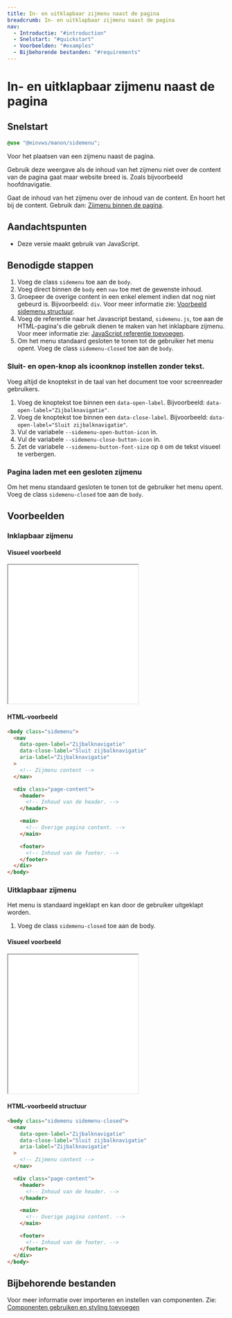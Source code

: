 ```yaml
---
title: In- en uitklapbaar zijmenu naast de pagina
breadcrumb: In- en uitklapbaar zijmenu naast de pagina
nav:
  - Introductie: "#introduction"
  - Snelstart: "#quickstart"
  - Voorbeelden: "#examples"
  - Bijbehorende bestanden: "#requirements"
---
```


<h1 id="introduction">In- en uitklapbaar zijmenu naast de pagina</h1>

<h2 id="quickstart">Snelstart</h2>

```scss
@use "@minvws/manon/sidemenu";
```

Voor het plaatsen van een zijmenu naast de pagina.

Gebruik deze weergave als de inhoud van het zijmenu niet over de content van de
pagina gaat maar website breed is. Zoals bijvoorbeeld hoofdnavigatie.

Gaat de inhoud van het zijmenu over de inhoud van de content. En hoort het bij
de content. Gebruik dan:
[Zijmenu binnen de pagina](/components/sidemenu/in-page).

## Aandachtspunten

- Deze versie maakt gebruik van JavaScript.

## Benodigde stappen

1.  Voeg de class `sidemenu` toe aan de `body`.
2.  Voeg direct binnen de `body` een `nav` toe met de gewenste inhoud.
3.  Groepeer de overige content in een enkel element indien dat nog niet gebeurd
    is. Bijvoorbeeld: `div`. Voor meer informatie zie:
    [Voorbeeld sidemenu structuur](#sidemenu-structure).
4.  Voeg de referentie naar het Javascript bestand, `sidemenu.js`, toe aan de
    HTML-pagina's die gebruik dienen te maken van het inklapbare zijmenu. Voor
    meer informatie zie:
    [JavaScript referentie toevoegen](/documentation/add-js).
5.  Om het menu standaard gesloten te tonen tot de gebruiker het menu opent.
    Voeg de class `sidemenu-closed` toe aan de `body`.

### Sluit- en open-knop als icoonknop instellen zonder tekst.

Voeg altijd de knoptekst in de taal van het document toe voor screenreader
gebruikers.

1.  Voeg de knoptekst toe binnen een `data-open-label`. Bijvoorbeeld:
    `data-open-label="Zijbalknavigatie"`.
2.  Voeg de knoptekst toe binnen een `data-close-label`. Bijvoorbeeld:
    `data-open-label="Sluit zijbalknavigatie"`.
3.  Vul de variabele `--sidemenu-open-button-icon` in.
4.  Vul de variabele `--sidemenu-close-button-icon` in.
5.  Zet de variabele `--sidemenu-button-font-size` op `0` om de tekst visueel te
    verbergen.

### Pagina laden met een gesloten zijmenu

Om het menu standaard gesloten te tonen tot de gebruiker het menu opent. Voeg de
class `sidemenu-closed` toe aan de `body`.

<h2 id="examples">Voorbeelden</h2>

<h3 id="sidemenu-collapsible">Inklapbaar zijmenu</h3>

<h4>Visueel voorbeeld</h4>

<div class="resize">
  <iframe
    src="/examples/sidemenu-next-to-page-collapsible"
    title="Voorbeeld"
    height="320px"
  ></iframe>
</div>

<h4>HTML-voorbeeld</h4>

```html
<body class="sidemenu">
  <nav
    data-open-label="Zijbalknavigatie"
    data-close-label="Sluit zijbalknavigatie"
    aria-label="Zijbalknavigatie"
  >
    <!-- Zijmenu content -->
  </nav>

  <div class="page-content">
    <header>
      <!-- Inhoud van de header. -->
    </header>

    <main>
      <!-- Overige pagina content. -->
    </main>

    <footer>
      <!-- Inhoud van de footer. -->
    </footer>
  </div>
</body>
```

<h3 id="sidemenu-expandable">Uitklapbaar zijmenu</h3>

Het menu is standaard ingeklapt en kan door de gebruiker uitgeklapt worden.

1.  Voeg de class `sidemenu-closed` toe aan de body.

#### Visueel voorbeeld

<div class="resize">
  <iframe
    src="/examples/sidemenu-next-to-page-expandable"
    title="Voorbeeld"
    height="320px"
  ></iframe>
</div>

<h4 id="sidemenu-structure">HTML-voorbeeld structuur</h4>

```html
<body class="sidemenu sidemenu-closed">
  <nav
    data-open-label="Zijbalknavigatie"
    data-close-label="Sluit zijbalknavigatie"
    aria-label="Zijbalknavigatie"
  >
    <!-- Zijmenu content -->
  </nav>

  <div class="page-content">
    <header>
      <!-- Inhoud van de header. -->
    </header>

    <main>
      <!-- Overige pagina content. -->
    </main>

    <footer>
      <!-- Inhoud van de footer. -->
    </footer>
  </div>
</body>
```

<h2 id="requirements">Bijbehorende bestanden</h2>

Voor meer informatie over importeren en instellen van componenten. Zie:
[Componenten gebruiken en styling toevoegen](/getting-started/installation)
